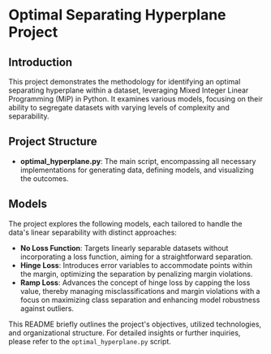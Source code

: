 # Optimal Separating Hyperplane Project

## Introduction

This project demonstrates the methodology for identifying an optimal separating hyperplane within a dataset, leveraging Mixed Integer Linear Programming (MiP) in Python. It examines various models, focusing on their ability to segregate datasets with varying levels of complexity and separability.

## Project Structure

- **optimal_hyperplane.py**: The main script, encompassing all necessary implementations for generating data, defining models, and visualizing the outcomes.

## Models

The project explores the following models, each tailored to handle the data's linear separability with distinct approaches:

- **No Loss Function**: Targets linearly separable datasets without incorporating a loss function, aiming for a straightforward separation.
- **Hinge Loss**: Introduces error variables to accommodate points within the margin, optimizing the separation by penalizing margin violations.
- **Ramp Loss**: Advances the concept of hinge loss by capping the loss value, thereby managing misclassifications and margin violations with a focus on maximizing class separation and enhancing model robustness against outliers.

This README briefly outlines the project's objectives, utilized technologies, and organizational structure. For detailed insights or further inquiries, please refer to the `optimal_hyperplane.py` script.

